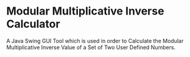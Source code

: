 # Modular Multiplicative Inverse Calculator
A Java Swing GUI Tool which is used in order to Calculate the Modular Multiplicative Inverse Value of a Set of Two User Defined Numbers.
